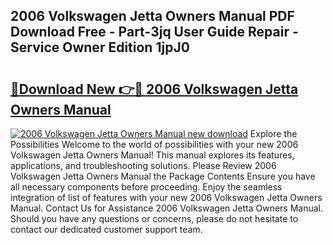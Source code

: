 ## 2006 Volkswagen Jetta Owners Manual PDF Download Free - Part-3jq User Guide Repair - Service Owner Edition 1jpJ0

# <h2><a href="http://bc31231.oget.top/?id=2006+Volkswagen+Jetta+Owners+Manual">🔗Download New 👉🔴 2006 Volkswagen Jetta Owners Manual</a></h2>

[![2006 Volkswagen Jetta Owners Manual new download](https://i.imgur.com/5g1atiW.png)](http://bc31231.oget.top/?id=2006+Volkswagen+Jetta+Owners+Manual)
Explore the Possibilities Welcome to the world of possibilities with your new 2006 Volkswagen Jetta Owners Manual! This manual explores its features, applications, and troubleshooting solutions. Please Review 2006 Volkswagen Jetta Owners Manual the Package Contents Ensure you have all necessary components before proceeding. Enjoy the seamless integration of list of features with your new 2006 Volkswagen Jetta Owners Manual. Contact Us for Assistance 2006 Volkswagen Jetta Owners Manual. Should you have any questions or concerns, please do not hesitate to contact our dedicated customer support team.
